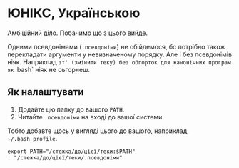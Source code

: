 # ЮНІКС, Українською

Амбіційний діло. Побачимо що з цього вийде.

Одними псевдонімами (`.псевдоніми`) не обійдемося, бо потрібно також
перекладати аргументи у невизначеному порядку. Але і без псевдонімів ніяк.
Наприклад `зт' (змінити теку) без обгорток для канонічних програм як `bash`
ніяк не оьгорнеш.

## Як налаштувати

1. Додайте цю папку до вашого `PATH`.
2. Читайте `.псевдоніми` на вході до вашої системи.

Тобто добавте щось у вигляді цього до вашого, наприклад, `~/.bash_profile`.

~~~
export PATH="/стежка/до/цієї/теки:$PATH"
. "/стежка/до/цієї/теки/.псевдоніми"
~~~
